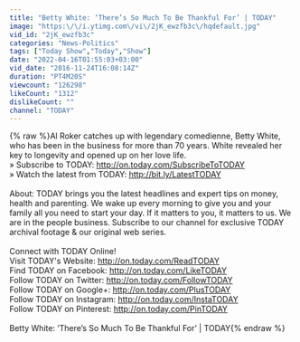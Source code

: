 ```yaml
---
title: "Betty White: ‘There’s So Much To Be Thankful For’ | TODAY"
image: "https:\/\/i.ytimg.com\/vi\/2jK_ewzfb3c\/hqdefault.jpg"
vid_id: "2jK_ewzfb3c"
categories: "News-Politics"
tags: ["Today Show","Today","Show"]
date: "2022-04-16T01:55:03+03:00"
vid_date: "2016-11-24T16:08:14Z"
duration: "PT4M20S"
viewcount: "126298"
likeCount: "1312"
dislikeCount: ""
channel: "TODAY"
---
```

{% raw %}Al Roker catches up with legendary comedienne, Betty White, who has been in the business for more than 70 years. White revealed her key to longevity and opened up on her love life.<br />» Subscribe to TODAY: <a rel="nofollow" target="blank" href="http://on.today.com/SubscribeToTODAY">http://on.today.com/SubscribeToTODAY</a><br />» Watch the latest from TODAY: <a rel="nofollow" target="blank" href="http://bit.ly/LatestTODAY">http://bit.ly/LatestTODAY</a><br /><br />About: TODAY brings you the latest headlines and expert tips on money, health and parenting. We wake up every morning to give you and your family all you need to start your day. If it matters to you, it matters to us. We are in the people business. Subscribe to our channel for exclusive TODAY archival footage &amp; our original web series.  <br /><br />Connect with TODAY Online!<br />Visit TODAY's Website: <a rel="nofollow" target="blank" href="http://on.today.com/ReadTODAY">http://on.today.com/ReadTODAY</a><br />Find TODAY on Facebook: <a rel="nofollow" target="blank" href="http://on.today.com/LikeTODAY">http://on.today.com/LikeTODAY</a><br />Follow TODAY on Twitter: <a rel="nofollow" target="blank" href="http://on.today.com/FollowTODAY">http://on.today.com/FollowTODAY</a><br />Follow TODAY on Google+: <a rel="nofollow" target="blank" href="http://on.today.com/PlusTODAY">http://on.today.com/PlusTODAY</a><br />Follow TODAY on Instagram: <a rel="nofollow" target="blank" href="http://on.today.com/InstaTODAY">http://on.today.com/InstaTODAY</a><br />Follow TODAY on Pinterest: <a rel="nofollow" target="blank" href="http://on.today.com/PinTODAY">http://on.today.com/PinTODAY</a><br /><br />Betty White: ‘There’s So Much To Be Thankful For’ | TODAY{% endraw %}
